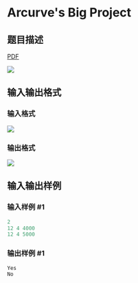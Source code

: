 # Arcurve&#039;s Big Project

## 题目描述

[problemUrl]: https://uva.onlinejudge.org/index.php?option=com_onlinejudge&Itemid=8&category=823&page=show_problem&problem=4613

[PDF](https://uva.onlinejudge.org/external/127/p12760.pdf)

![](https://cdn.luogu.com.cn/upload/vjudge_pic/UVA12760/5bd6c503a1ba409197e1aaa05ad2c11a5b2a3402.png)

## 输入输出格式

### 输入格式

![](https://cdn.luogu.com.cn/upload/vjudge_pic/UVA12760/cdb5a5135e8bfc4a1b7bed64fb4c76ae64dd40d7.png)

### 输出格式

![](https://cdn.luogu.com.cn/upload/vjudge_pic/UVA12760/e03bc310d7a17795d3f1d1d5a6bd0421a2cfad02.png)

## 输入输出样例

### 输入样例 #1

```cpp
2
12 4 4000
12 4 5000
```


### 输出样例 #1

```cpp
Yes
No
```


